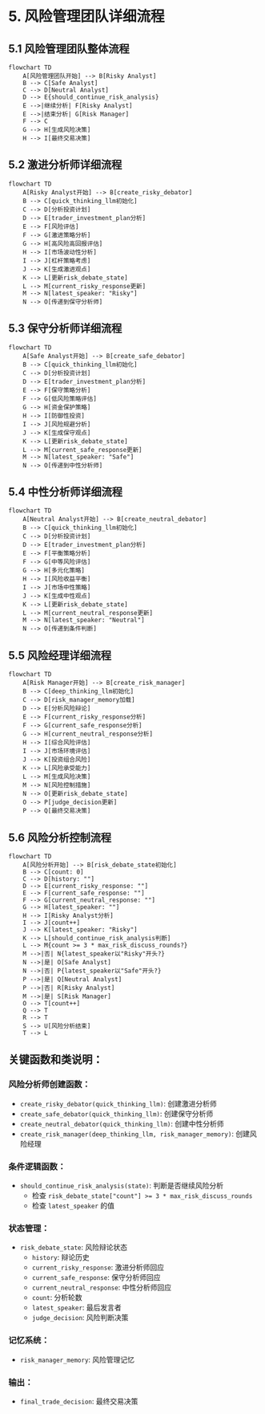# 5. 风险管理团队详细流程

## 5.1 风险管理团队整体流程

```mermaid
flowchart TD
    A[风险管理团队开始] --> B[Risky Analyst]
    B --> C[Safe Analyst]
    C --> D[Neutral Analyst]
    D --> E{should_continue_risk_analysis}
    E -->|继续分析| F[Risky Analyst]
    E -->|结束分析| G[Risk Manager]
    F --> C
    G --> H[生成风险决策]
    H --> I[最终交易决策]
```

## 5.2 激进分析师详细流程

```mermaid
flowchart TD
    A[Risky Analyst开始] --> B[create_risky_debator]
    B --> C[quick_thinking_llm初始化]
    C --> D[分析投资计划]
    D --> E[trader_investment_plan分析]
    E --> F[风险评估]
    F --> G[激进策略分析]
    G --> H[高风险高回报评估]
    H --> I[市场波动性分析]
    I --> J[杠杆策略考虑]
    J --> K[生成激进观点]
    K --> L[更新risk_debate_state]
    L --> M[current_risky_response更新]
    M --> N[latest_speaker: "Risky"]
    N --> O[传递到保守分析师]
```

## 5.3 保守分析师详细流程

```mermaid
flowchart TD
    A[Safe Analyst开始] --> B[create_safe_debator]
    B --> C[quick_thinking_llm初始化]
    C --> D[分析投资计划]
    D --> E[trader_investment_plan分析]
    E --> F[保守策略分析]
    F --> G[低风险策略评估]
    G --> H[资金保护策略]
    H --> I[防御性投资]
    I --> J[风险规避分析]
    J --> K[生成保守观点]
    K --> L[更新risk_debate_state]
    L --> M[current_safe_response更新]
    M --> N[latest_speaker: "Safe"]
    N --> O[传递到中性分析师]
```

## 5.4 中性分析师详细流程

```mermaid
flowchart TD
    A[Neutral Analyst开始] --> B[create_neutral_debator]
    B --> C[quick_thinking_llm初始化]
    C --> D[分析投资计划]
    D --> E[trader_investment_plan分析]
    E --> F[平衡策略分析]
    F --> G[中等风险评估]
    G --> H[多元化策略]
    H --> I[风险收益平衡]
    I --> J[市场中性策略]
    J --> K[生成中性观点]
    K --> L[更新risk_debate_state]
    L --> M[current_neutral_response更新]
    M --> N[latest_speaker: "Neutral"]
    N --> O[传递到条件判断]
```

## 5.5 风险经理详细流程

```mermaid
flowchart TD
    A[Risk Manager开始] --> B[create_risk_manager]
    B --> C[deep_thinking_llm初始化]
    C --> D[risk_manager_memory加载]
    D --> E[分析风险辩论]
    E --> F[current_risky_response分析]
    F --> G[current_safe_response分析]
    G --> H[current_neutral_response分析]
    H --> I[综合风险评估]
    I --> J[市场环境评估]
    J --> K[投资组合风险]
    K --> L[风险承受能力]
    L --> M[生成风险决策]
    M --> N[风险控制措施]
    N --> O[更新risk_debate_state]
    O --> P[judge_decision更新]
    P --> Q[最终交易决策]
```

## 5.6 风险分析控制流程

```mermaid
flowchart TD
    A[风险分析开始] --> B[risk_debate_state初始化]
    B --> C[count: 0]
    C --> D[history: ""]
    D --> E[current_risky_response: ""]
    E --> F[current_safe_response: ""]
    F --> G[current_neutral_response: ""]
    G --> H[latest_speaker: ""]
    H --> I[Risky Analyst分析]
    I --> J[count++]
    J --> K[latest_speaker: "Risky"]
    K --> L[should_continue_risk_analysis判断]
    L --> M{count >= 3 * max_risk_discuss_rounds?}
    M -->|否| N{latest_speaker以"Risky"开头?}
    N -->|是| O[Safe Analyst]
    N -->|否| P{latest_speaker以"Safe"开头?}
    P -->|是| Q[Neutral Analyst]
    P -->|否| R[Risky Analyst]
    M -->|是| S[Risk Manager]
    O --> T[count++]
    Q --> T
    R --> T
    S --> U[风险分析结束]
    T --> L
```

## 关键函数和类说明：

### 风险分析师创建函数：
- `create_risky_debator(quick_thinking_llm)`: 创建激进分析师
- `create_safe_debator(quick_thinking_llm)`: 创建保守分析师
- `create_neutral_debator(quick_thinking_llm)`: 创建中性分析师
- `create_risk_manager(deep_thinking_llm, risk_manager_memory)`: 创建风险经理

### 条件逻辑函数：
- `should_continue_risk_analysis(state)`: 判断是否继续风险分析
  - 检查 `risk_debate_state["count"] >= 3 * max_risk_discuss_rounds`
  - 检查 `latest_speaker` 的值

### 状态管理：
- `risk_debate_state`: 风险辩论状态
  - `history`: 辩论历史
  - `current_risky_response`: 激进分析师回应
  - `current_safe_response`: 保守分析师回应
  - `current_neutral_response`: 中性分析师回应
  - `count`: 分析轮数
  - `latest_speaker`: 最后发言者
  - `judge_decision`: 风险判断决策

### 记忆系统：
- `risk_manager_memory`: 风险管理记忆

### 输出：
- `final_trade_decision`: 最终交易决策 